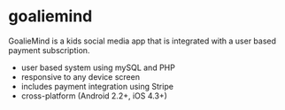 # goaliemind

GoalieMind is a kids social media app that is integrated with a user based payment subscription. 

* user based system using mySQL and PHP
* responsive to any device screen
* includes payment integration using Stripe
* cross-platform (Android 2.2+, iOS 4.3+)
